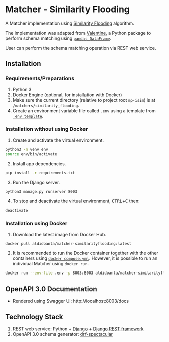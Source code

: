 # Matcher - Similarity Flooding

A Matcher implementation using [Similarity Flooding](https://doi.org/10.1109/ICDE.2002.994702) algorithm.

The implementation was adapted from [Valentine](https://doi.org/10.1109/ICDE51399.2021.00047), a Python package to perform schema matching using [`pandas DataFrame`](https://pandas.pydata.org/docs/reference/api/pandas.DataFrame.html).

User can perform the schema matching operation via REST web service.

## Installation
### Requirements/Preparations
1. Python 3
2. Docker Engine (optional, for installation with Docker)
3. Make sure the current directory (relative to project root `mp-isim`) is at `/matchers/similarity_flooding`.
4. Create an environment variable file called `.env` using a template from [`.env.template`](.env.template).

### Installation without using Docker
1. Create and activate the virtual environment.
```bash
python3 -m venv env
source env/bin/activate
```

2. Install app dependencies.
```bash
pip install -r requirements.txt
```

3. Run the Django server.
```bash
python3 manage.py runserver 8003
```

4. To stop and deactivate the virtual environment, <kbd>CTRL</kbd>+<kbd>C</kbd> then:
```bash
deactivate
```

### Installation using Docker
1. Download the latest image from Docker Hub.
```bash
docker pull aldidoanta/matcher-similarityflooding:latest
```
2. It is recommended to run the Docker container together with the other containers using [`docker compose.yml`](../../docker-compose.yml). However, it is possible to run an individual Matcher using `docker run`.
```bash
docker run --env-file .env -p 8003:8003 aldidoanta/matcher-similarityflooding
```

## OpenAPI 3.0 Documentation
- Rendered using Swagger UI: http://localhost:8003/docs

## Technology Stack
1. REST web service: Python + [Django](https://www.djangoproject.com/) + [Django REST framework](https://www.django-rest-framework.org/)
2. OpenAPI 3.0 schema generator: [drf-spectacular](https://github.com/tfranzel/drf-spectacular)
